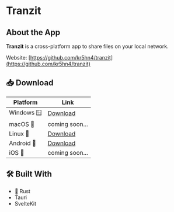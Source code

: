 # Tranzit

## About the App

**Tranzit** is a cross-platform app to share files on your local network.

Website: [https://github.com/kr5hn4/tranzit](https://github.com/kr5hn4/tranzit)

## 📥 Download

| Platform   | Link           |
| ---------- | -------------- |
| Windows 🪟 | [Download](#)  |
| macOS 🍎   | coming soon... |
| Linux 🐧   | [Download](#)  |
| Android 🤖 | [Download](#)  |
| iOS 🍏     | coming soon... |

## 🛠️ Built With

- 🦀 Rust
- Tauri
- SvelteKit
